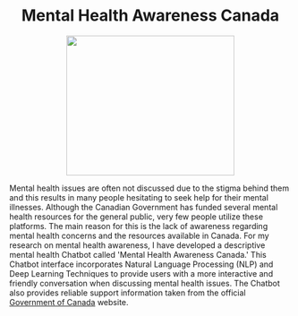 <h1 align="center"> Mental Health Awareness Canada </h1>


<p align="center">
  <img src= "https://user-images.githubusercontent.com/76941265/128641349-5385754f-8252-4e83-acdb-e243b811d507.png" width="300" height="250">
</p>

Mental health issues are often not discussed due to the stigma behind them and this results in many people hesitating to seek help for their mental illnesses. Although the Canadian Government has funded several mental health resources for the general public, very few people utilize these platforms. The main reason for this is the lack of awareness regarding mental health concerns and the resources available in Canada. For my research on mental health awareness, I have developed a descriptive mental health Chatbot called 'Mental Health Awareness Canada.' This Chatbot interface incorporates Natural Language Processing (NLP) and Deep Learning Techniques to provide users with a more interactive and friendly conversation when discussing mental health issues. The Chatbot also provides reliable support information taken from the official [Government of Canada](https://www.canada.ca/en/public-health/topics/mental-health-wellness.html) website.
